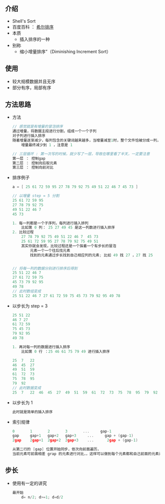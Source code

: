 ## 介绍

*    Shell's Sort 
*    百度百科 ： [希尔排序](https://baike.baidu.com/item/%E5%B8%8C%E5%B0%94%E6%8E%92%E5%BA%8F)
*    本质
     *   插入排序的一种
*    别称
     *    缩小增量排序”（Diminishing Increment Sort） 

## 使用

*   较大规模数据并且无序
*   部分有序，局部有序

## 方法思路

*   方法

    ```go
    // 感觉就是有增量的冒泡排序
    通过增量，将数据主段进行分割，组成一个一个子列
    对子列进行插入排序
    随着增量逐渐减少，每列包含的关键词越来越多，当增量减至1时，整个文件恰被分成一列，算法便终止。
    	增量最终减少到 1 ，注意是 1
    
    // 三层循环 : 第一次写的时候，就少写了一层，导致在哪里看了半天，一定要注意
    第一层 ： 控制gap
    第二层 ： 控制向后取元素
    第三层 ： 控制向前对比
    ```

*   排序例子

    ```go
    a = [ 25 61 72 59 95 27 78 79 92 75 49 51 22 46 7 45 73 ]
    
    // 以增量 step = 5 分割 
    25 61 72 59 95 
    27 78 79 92 75 
    49 51 22 46 7 
    45 73
    
    1. 每一列都是一个子序列，每列进行插入排列
    	比如第 0 列： 25 27 49 45 是这一列数进行插入排序
    2. 比较过程
    	27 78 79 92 75 49 51 22 46 7  45 73
    	25 61 72 59 95 27 78 79 92 75 49 51
    	其实你就会发现，比较过程还是一个挨着一个有步长的冒泡
    		元素一个一个往后找元素
    		找到的元素通过步长找到自己相应列的元素; 比如 49 找 27 ，27 找 25
    
    
    // 将每一列的数据分别进行排序后得到
    25 51 22 46 7
    27 61 72 59 75
    45 73 79 92 95
    49 78
    // 此时数组变成
    25 51 22 46 7 27 61 72 59 75 45 73 79 92 95 49 78
    ```

*   以步长为 step = 3

    ```go
    25 51 22
    46 7 27 
    61 72 59 
    75 45 73 
    79 92 95 
    49 78
    
    1. 再对每一列的数据进行插入排序
    	比如第 0 行 ：25 46 61 75 79 49 进行插入排序
    
    25	7	22
    46	45	27
    49	51	59
    61	72	73
    75	78	95
    79	92
    // 此时数据变成
    25	7	22	46	45	27	49	51	59	61	72	73	75	78	95	79	92
    ```

*   以步长为 1

    ```go
    此时就是简单的插入排序
    ```

*   索引规律

    ```go
    0		1		2		3		...		gap-1
    gap 	gap+1	gap+2	gap+3	  ...	  gap + (gap-1)
    2gap	2gap+1	2gap+2	2gap+3	  ...	   2gap + (gap-1)
    
    从第二行的 [gap] 位置开始同步，依次向前面遍历，
    当前元素可前面相差 grap 的元素进行对比，，这样可以做到每个元素都和自己前面的元素进行一次比较
    ```



## 步长

*   使用有一定的讲究

    ```go
    最开始 
    	d= n/2; d>=1; d=d/2
    ```


